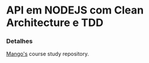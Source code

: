 # API em NODEJS com Clean Architecture e TDD

### Detalhes
[Mango's](https://www.youtube.com/watch?v=vV1wQ6GFH0A&list=PL9aKtVrF05DyEwK5kdvzrYXFdpZfj1dsG) course study repository.